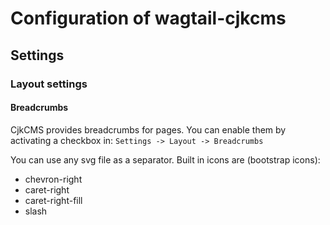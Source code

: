 # Configuration of wagtail-cjkcms

## Settings

### Layout settings

#### Breadcrumbs

CjkCMS provides breadcrumbs for pages. You can enable them by activating a checkbox in:
```Settings -> Layout -> Breadcrumbs```

You can use any svg file as a separator. Built in icons are (bootstrap icons):
* chevron-right
* caret-right
* caret-right-fill
* slash